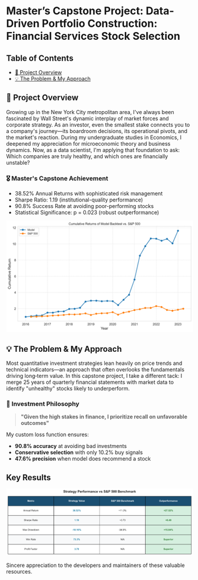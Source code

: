 # Master’s Capstone Project: Data-Driven Portfolio Construction: Financial Services Stock Selection

## Table of Contents
- [🎯 Project Overview](#-project-overview)
- [💡 The Problem & My Approach](#-the-problem--my-approach)

## 🎯 Project Overview
Growing up in the New York City metropolitan area, I've always been fascinated by Wall Street's dynamic interplay of market forces and corporate strategy. As an investor, even the smallest stake connects you to a company's journey—its boardroom decisions, its operational pivots, and the market's reaction. During my undergraduate studies in Economics, I deepened my appreciation for microeconomic theory and business dynamics. Now, as a data scientist, I'm applying that foundation to ask: Which companies are truly healthy, and which ones are financially unstable?

### 🎖️ Master's Capstone Achievement

- 38.52% Annual Returns with sophisticated risk management
- Sharpe Ratio: 1.19 (institutional-quality performance)
- 90.8% Success Rate at avoiding poor-performing stocks
- Statistical Significance: p = 0.023 (robust outperformance)

![Backtest for Financial Services after winsorization](./images/finsrvcs_win_backtest.png)

## 💡 The Problem & My Approach
Most quantitative investment strategies lean heavily on price trends and technical indicators—an approach that often overlooks the fundamentals driving long‑term value. In this capstone project, I take a different tack: I merge 25 years of quarterly financial statements with market data to identify "unhealthy" stocks likely to underperform.

### 🧠 Investment Philosophy

> **"Given the high stakes in finance, I prioritize recall on unfavorable outcomes"**

My custom loss function ensures:
- **90.8% accuracy** at avoiding bad investments
- **Conservative selection** with only 10.2% buy signals
- **47.6% precision** when model does recommend a stock

## Key Results

![Performance vs. Benchmark (S&P 500) Performance](./images/performance_table.png)

Sincere appreciation to the developers and maintainers of these valuable resources.